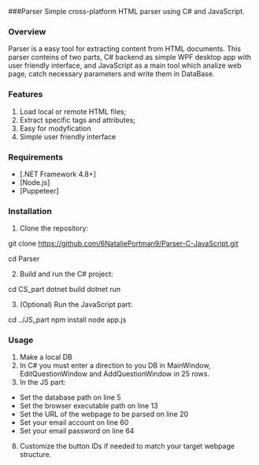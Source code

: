 ###Parser 
Simple cross-platform HTML parser using C# and JavaScript.

### Overview
Parser is a easy tool for extracting content from HTML documents. This parser conteins of two parts, 
C# backend as simple WPF desktop app with user friendly interface, and JavaScript as a main tool which
analize web page, catch necessary parameters and write them in DataBase.

### Features
1. Load local or remote HTML files;
2. Extract specific tags and attributes;
3. Easy for modyfication
4. Simple user friendly interface

### Requirements
- [.NET Framework 4.8+]
- [Node.js]
- [Puppeteer]

### Installation

1. Clone the repository:
 
  git clone https://github.com/6NataliePortman9/Parser-C-JavaScript.git 
  
  cd Parser

2. Build and run the C# project:

  cd CS_part
  dotnet build
  dotnet run

3. (Optional) Run the JavaScript part:

  cd ../JS_part
  npm install
  node app.js

  ### Usage
1. Make a local DB
2. In C# you must enter a direction to you DB in MainWindow, EditQuestionWindow and AddQuestionWindow in 25 rows.
3. In the JS part:
  * Set the database path on line 5
  * Set the browser executable path on line 13
  * Set the URL of the webpage to be parsed on line 20
  * Set your email account on line 60
  * Set your email password on line 64
8. Customize the button IDs if needed to match your target webpage structure.
  
